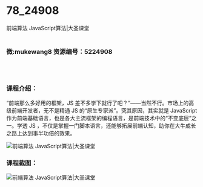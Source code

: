 # 78_24908
前端算法 JavaScript算法|大圣课堂
<br/></br>
<h3>微:mukewang8 资源编号：5224908</h3>
<br/></br>
<h3>课程介绍：</h3>
<p>“前端那么多好用的框架，JS 差不多学下就行了吧？”——当然不行。市场上的高级前端开发者，无不是精通 JS 的“原生专家派”。究其原因，其实就是 JavaScript 作为前端基础语言，也是各大主流框架的编程语言，是前端技术中的“不变底层”之一。学透 JS ，不仅是掌握一门脚本语言，还能够拓展前端认知，助你在大牛成长之路上达到事半功倍的效果。</p>
<p><img src="https://www.ko996.com/wp-content/uploads/img/2022/06/1-98-300x215.png" alt="前端算法 JavaScript算法|大圣课堂"></p>
<div class="info-desc">
<h3>课程截图：</h3>
<p><img src="https://www.ko996.com/wp-content/uploads/img/2022/06/2-90.png" alt="前端算法 JavaScript算法|大圣课堂"></p>


			
</div>
